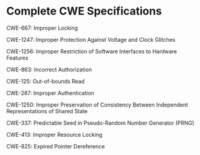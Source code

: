 

# Complete CWE Specifications

CWE-667: Improper Locking

CWE-1247: Improper Protection Against Voltage and Clock Glitches

CWE-1256: Improper Restriction of Software Interfaces to Hardware Features

CWE-863: Incorrect Authorization

CWE-125: Out-of-bounds Read

CWE-287: Improper Authentication

CWE-1250: Improper Preservation of Consistency Between Independent Representations of Shared State

CWE-337: Predictable Seed in Pseudo-Random Number Generator (PRNG)

CWE-413: Improper Resource Locking

CWE-825: Expired Pointer Dereference